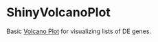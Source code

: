 ShinyVolcanoPlot
================

Basic [Volcano Plot](http://en.wikipedia.org/wiki/Volcano_plot_(statistics)) for visualizing lists of DE genes.
